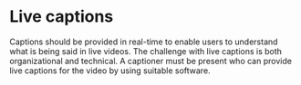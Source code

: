 # Live captions

Captions should be provided in real-time to enable users to understand what is being said in live videos. The challenge with live captions is both organizational and technical. A captioner must be present who can provide live captions for the video by using suitable software.
